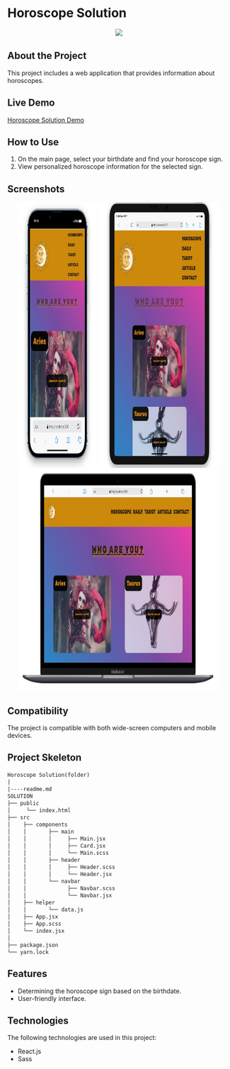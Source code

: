 # Horoscope Solution

<div align="center">
  <img src="https://github.com/furkan-dogu/horoscope-solution/blob/main/public/assets/horos.gif" />
</div>

## About the Project

This project includes a web application that provides information about horoscopes. 

## Live Demo

[Horoscope Solution Demo](https://horoscope-solution.vercel.app/)

## How to Use

1. On the main page, select your birthdate and find your horoscope sign.
2. View personalized horoscope information for the selected sign.

## Screenshots

<div align="center">
  <img src="https://github.com/furkan-dogu/horoscope-solution/blob/main/public/assets/Screenshot_1.jpg"  width="35%" height="600" />
  <img src="https://github.com/furkan-dogu/horoscope-solution/blob/main/public/assets/Screenshot_2.jpg"  width="55%" height="600" />
  <img src="https://github.com/furkan-dogu/horoscope-solution/blob/main/public/assets/Screenshot_3.jpg"  width="90.5%" height="500" />
</div>

## Compatibility

The project is compatible with both wide-screen computers and mobile devices.

## Project Skeleton

```
Horoscope Solution(folder)
|
|----readme.md       
SOLUTION
├── public
│     └── index.html
├── src
│    ├── components
│    │       ├── main
│    │       │     ├── Main.jsx
│    │       │     ├── Card.jsx
│    │       │     └── Main.scss
│    │       ├── header
│    │       │     ├── Header.scss
│    │       │     └── Header.jsx
│    │       └── navbar
│    │             ├── Navbar.scss
│    │             └── Navbar.jsx
│    ├── helper
│    │       └── data.js
│    ├── App.jsx
│    ├── App.scss
│    └── index.jsx
│
├── package.json
└── yarn.lock
```

## Features

- Determining the horoscope sign based on the birthdate.
- User-friendly interface.

## Technologies

The following technologies are used in this project:

- React.js
- Sass
